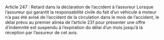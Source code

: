 Article 247 : Retard dans la déclaration de l’accident à l’assureur
Lorsque l’assureur qui garantit la responsabilité civile du fait d’un véhicule à moteur n’a pas été avisé de l’accident de la circulation dans le mois de l’accident, le délai prévu au premier alinéa de l’article 231 pour présenter une offre d’indemnité est suspendu à l’expiration du délai d’un mois jusqu’à la réception par l’assureur de cet avis.